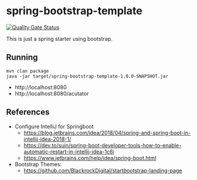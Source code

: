 # spring-bootstrap-template

[![Quality Gate Status](https://sonarcloud.io/api/project_badges/measure?project=spring-bootstrap-template&metric=alert_status)](https://sonarcloud.io/summary/new_code?id=spring-bootstrap-template)

This is just a spring starter using bootstrap.

## Running

```
mvn clan package
java -jar target/spring-bootstrap-template-1.0.0-SNAPSHOT.jar
```

* http://localhost:8080
* http://localhost:8080/acutator

## References

* Configure IntelliJ for Springboot 
    * https://blog.jetbrains.com/idea/2018/04/spring-and-spring-boot-in-intellij-idea-2018-1/
    * https://dev.to/suin/spring-boot-developer-tools-how-to-enable-automatic-restart-in-intellij-idea-1c6i
    * https://www.jetbrains.com/help/idea/spring-boot.html
* Bootstrap Themes: 
    * https://github.com/BlackrockDigital/startbootstrap-landing-page
